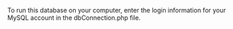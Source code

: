 To run this database on your computer, enter the login information for your MySQL account in the dbConnection.php file.
